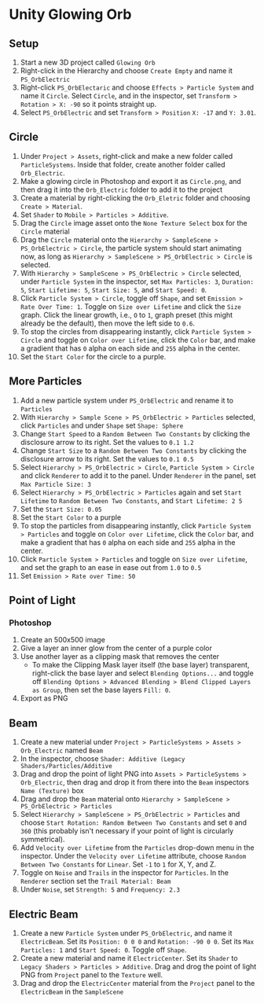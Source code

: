# Unity Glowing Orb

## Setup

1. Start a new 3D project called `Glowing Orb`
2. Right-click in the Hierarchy and choose `Create Empty` and name it `PS_OrbElectric`
3. Right-click `PS_OrbElectaric` and choose `Effects > Particle System` and name it `Circle`. Select `Circle`, and in the inspector, set `Transform > Rotation > X: -90` so it points straight up.
4. Select `PS_OrbElectric` and set `Transform > Position` `X: -17` and `Y: 3.01`.

## Circle

1. Under `Project > Assets`, right-click and make a new folder called `ParticleSystems`. Inside that folder, create another folder called `Orb_Electric`.
2. Make a glowing circle in Photoshop and export it as `Circle.png`, and then drag it into the `Orb_Electric` folder to add it to the project
3. Create a material by right-clicking the `Orb_Eletric` folder and choosing `Create > Material`.
4. Set `Shader` to `Mobile > Particles > Additive`.
5. Drag the `Circle` image asset onto the `None Texture Select` box for the `Circle` material
6. Drag the `Circle` material onto the `Hierarchy > SampleScene > PS_OrbElectric > Circle`, the particle system should start animating now, as long as `Hierarchy > SampleScene > PS_OrbElectric > Circle` is selected.
7. With `Hierarchy > SampleScene > PS_OrbElectric > Circle` selected, under `Particle System` in the inspector, set `Max Particles: 3`, `Duration: 5`, `Start Lifetime: 5`, `Start Size: 5`, and `Start Speed: 0`.
8. Click `Particle System > Circle`, toggle off `Shape`, and set `Emission > Rate Over Time: 1`. Toggle on `Size over Lifetime` and click the `Size` graph. Click the linear growth, i.e., `O` to `1`, graph preset (this might already be the default), then move the left side to `0.6`.
9. To stop the circles from disappearing instantly, click `Particle System > Circle` and toggle on `Color over Lifetime`, click the `Color` bar, and make a gradient that has `0` alpha on each side and `255` alpha in the center.
10. Set the `Start Color` for the circle to a purple.

## More Particles

1. Add a new particle system under `PS_OrbElectric` and rename it to `Particles`
2. With `Hierarchy > Sample Scene > PS_OrbElectric > Particles` selected, click `Particles` and under `Shape` set `Shape: Sphere`
3. Change `Start Speed` to a `Random Between Two Constants` by clicking the disclosure arrow to its right. Set the values to `0.1 1.2`
4. Change `Start Size` to a `Random Between Two Constants` by clicking the disclosure arrow to its right. Set the values to `0.1 0.5`
5. Select `Hierarchy > PS_OrbElectric > Circle`, `Particle System > Circle` and click `Renderer` to add it to the panel. Under `Renderer` in the panel, set `Max Particle Size: 3`
6. Select `Hierarchy > PS_OrbElectric > Particles` again and set `Start Lifetime` to `Random Between Two Constants`, and `Start Lifetime: 2 5`
7. Set the `Start Size: 0.05`
8. Set the `Start Color` to a purple
10. To stop the particles from disappearing instantly, click `Particle System > Particles` and toggle on `Color over Lifetime`, click the `Color` bar, and make a gradient that has `0` alpha on each side and `255` alpha in the center.
11. Click `Particle System > Particles` and toggle on `Size over Lifetime`, and set the graph to an ease in ease out from `1.0` to `0.5`
12. Set `Emission > Rate over Time: 50`

## Point of Light

### Photoshop

1. Create an 500x500 image
2. Give a layer an inner glow from the center of a purple color
3. Use another layer as a clipping mask that removes the center
    - To make the Clipping Mask layer itself (the base layer) transparent, right-click the base layer and select `Blending Options...` and toggle off `Blending Options > Advanced Blending > Blend Clipped Layers as Group`, then set the base layers `Fill: 0`.
4. Export as PNG

## Beam

1. Create a new material under `Project > ParticleSystems > Assets > Orb_Electric` named `Beam`
2. In the inspector, choose `Shader: Additive (Legacy Shaders/Particles/Additive`
3. Drag and drop the point of light PNG into `Assets > ParticleSystems > Orb_Electric`, then drag and drop it from there into the `Beam` inspectors `Name (Texture)` box
4. Drag and drop the `Beam` material onto `Hierarchy > SampleScene > PS_OrbElectric > Particles`
5. Select `Hierarchy > SampleScene > PS_OrbElectric > Particles` and choose `Start Rotation: Random Between Two Constants` and set `0` and `360` (this probably isn't necessary if your point of light is circularly symmetrical).
6. Add `Velocity over Lifetime` from the `Particles` drop-down menu in the inspector. Under the `Velocity over Lifetime` attribute, choose `Random Between Two Constants` for `Linear`. Set `-1` to `1` for X, Y, and Z.
7. Toggle on `Noise` and `Trails` in the inspector for `Particles`. In the `Renderer` section set the `Trail Material: Beam`
8. Under `Noise`, set `Strength: 5` and `Frequency: 2.3`

## Electric Beam

1. Create a new `Particle System` under `PS_OrbElectric`, and name it `ElectricBeam`. Set its `Position: 0 0 0` and `Rotation: -90 0 0`. Set its `Max Particles: 1` and `Start Speed: 0`. Toggle off `Shape`.
2. Create a new material and name it `ElectricCenter`. Set its `Shader` to `Legacy Shaders > Particles > Additive`. Drag and drog the point of light PNG from `Project` panel to the `Texture` well.
3. Drag and drop the `ElectricCenter` material from the `Project` panel to the `ElectricBeam` in the `SampleScene`
